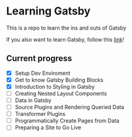 # Learning Gatsby

This is a repo to learn the ins and outs of Gatsby

If you also want to learn Gatsby, follow this [link](https://www.gatsbyjs.org/tutorial/)!

## Current progress
- [x] Setup Dev Enviroment
- [x] Get to know Gatsby Building Blocks
- [x] Introduction to Styling in Gatsby
- [ ] Creating Nested Layout Components
- [ ] Data in Gatsby
- [ ] Source Plugins and Rendering Queried Data
- [ ] Transformer Plugins
- [ ] Programmatically Create Pages from Data
- [ ] Preparing a Site to Go Live